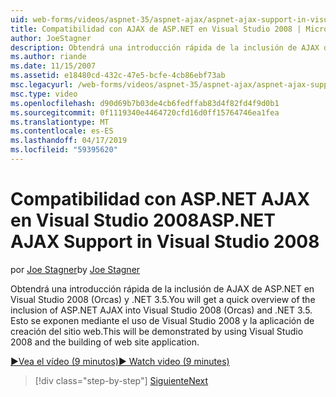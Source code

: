 ```yaml
---
uid: web-forms/videos/aspnet-35/aspnet-ajax/aspnet-ajax-support-in-visual-studio-2008
title: Compatibilidad con AJAX de ASP.NET en Visual Studio 2008 | Microsoft Docs
author: JoeStagner
description: Obtendrá una introducción rápida de la inclusión de AJAX de ASP.NET en Visual Studio 2008 (Orcas) y .NET 3.5. Esto se exponen mediante el uso de Visual Studio...
ms.author: riande
ms.date: 11/15/2007
ms.assetid: e18480cd-432c-47e5-bcfe-4cb86ebf73ab
msc.legacyurl: /web-forms/videos/aspnet-35/aspnet-ajax/aspnet-ajax-support-in-visual-studio-2008
msc.type: video
ms.openlocfilehash: d90d69b7b03de4cb6fedffab83d4f82fd4f9d0b1
ms.sourcegitcommit: 0f1119340e4464720cfd16d0ff15764746ea1fea
ms.translationtype: MT
ms.contentlocale: es-ES
ms.lasthandoff: 04/17/2019
ms.locfileid: "59395620"
---
```

# <a name="aspnet-ajax-support-in-visual-studio-2008"></a><span data-ttu-id="f9ff1-104">Compatibilidad con ASP.NET AJAX en Visual Studio 2008</span><span class="sxs-lookup"><span data-stu-id="f9ff1-104">ASP.NET AJAX Support in Visual Studio 2008</span></span>

<span data-ttu-id="f9ff1-105">por [Joe Stagner](https://github.com/JoeStagner)</span><span class="sxs-lookup"><span data-stu-id="f9ff1-105">by [Joe Stagner](https://github.com/JoeStagner)</span></span>

<span data-ttu-id="f9ff1-106">Obtendrá una introducción rápida de la inclusión de AJAX de ASP.NET en Visual Studio 2008 (Orcas) y .NET 3.5.</span><span class="sxs-lookup"><span data-stu-id="f9ff1-106">You will get a quick overview of the inclusion of ASP.NET AJAX into Visual Studio 2008 (Orcas) and .NET 3.5.</span></span> <span data-ttu-id="f9ff1-107">Esto se exponen mediante el uso de Visual Studio 2008 y la aplicación de creación del sitio web.</span><span class="sxs-lookup"><span data-stu-id="f9ff1-107">This will be demonstrated by using Visual Studio 2008 and the building of web site application.</span></span>

[<span data-ttu-id="f9ff1-108">&#9654;Vea el vídeo (9 minutos)</span><span class="sxs-lookup"><span data-stu-id="f9ff1-108">&#9654; Watch video (9 minutes)</span></span>](https://channel9.msdn.com/Blogs/ASP-NET-Site-Videos/aspnet-ajax-support-in-visual-studio-2008)

> [!div class="step-by-step"]
> [<span data-ttu-id="f9ff1-109">Siguiente</span><span class="sxs-lookup"><span data-stu-id="f9ff1-109">Next</span></span>](adding-ajax-functionality-to-an-existing-aspnet-page.md)
